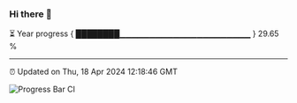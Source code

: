 ### Hi there 👋

⏳ Year progress { ████████▁▁▁▁▁▁▁▁▁▁▁▁▁▁▁▁▁▁▁▁▁▁ } 29.65 %

---

⏰ Updated on Thu, 18 Apr 2024 12:18:46 GMT

![Progress Bar CI](https://github.com/liununu/liununu/workflows/Progress%20Bar%20CI/badge.svg)
